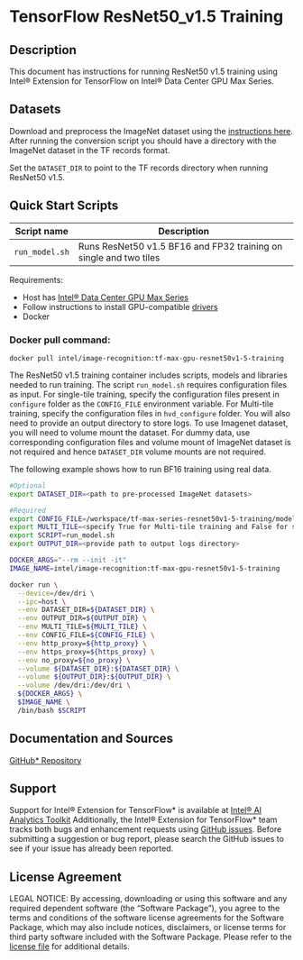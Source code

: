 # TensorFlow ResNet50_v1.5 Training

## Description

This document has instructions for running ResNet50 v1.5 training using Intel® Extension for TensorFlow on Intel® Data Center GPU Max Series.

## Datasets

Download and preprocess the ImageNet dataset using the [instructions here](https://github.com/IntelAI/models/blob/master/datasets/imagenet/README.md). After running the conversion script you should have a directory with the ImageNet dataset in the TF records format.

Set the `DATASET_DIR` to point to the TF records directory when running ResNet50 v1.5.

## Quick Start Scripts
| Script name | Description |
|-------------|-------------|
| `run_model.sh` | Runs ResNet50 v1.5 BF16 and FP32 training on single and two tiles |

Requirements:
* Host has [Intel® Data Center GPU Max Series](https://ark.intel.com/content/www/us/en/ark/products/series/232874/intel-data-center-gpu-max-series.html)
* Follow instructions to install GPU-compatible [drivers](https://dgpu-docs.intel.com/driver/installation.html)
* Docker

### Docker pull command:
```
docker pull intel/image-recognition:tf-max-gpu-resnet50v1-5-training
```
The ResNet50 v1.5 training container includes scripts, models and libraries needed to run training. The script `run_model.sh` requires configuration files as input. For single-tile training, specify the configuration files present in `configure` folder as the `CONFIG_FILE` environment variable. For Multi-tile training, specify the configuration files in `hvd_configure` folder. You will also need to provide an output directory to store logs. To use Imagenet dataset, you will need to volume mount the dataset. For dummy data, use corresponding configuration files and volume mount of ImageNet dataset is not required and hence `DATASET_DIR` volume mounts are not required.

The following example shows how to run BF16 training using real data. 

```bash
#Optional
export DATASET_DIR=<path to pre-processed ImageNet datasets>

#Required
export CONFIG_FILE=/workspace/tf-max-series-resnet50v1-5-training/models/hvd_configure/itex_bf16_lars.yaml
export MULTI_TILE=<specify True for Multi-tile training and False for single-tile training>
export SCRIPT=run_model.sh
export OUTPUT_DIR=<provide path to output logs directory>

DOCKER_ARGS="--rm --init -it"
IMAGE_NAME=intel/image-recognition:tf-max-gpu-resnet50v1-5-training

docker run \
  --device=/dev/dri \
  --ipc=host \
  --env DATASET_DIR=${DATASET_DIR} \
  --env OUTPUT_DIR=${OUTPUT_DIR} \
  --env MULTI_TILE=${MULTI_TILE} \
  --env CONFIG_FILE=${CONFIG_FILE} \
  --env http_proxy=${http_proxy} \
  --env https_proxy=${https_proxy} \
  --env no_proxy=${no_proxy} \
  --volume ${DATASET_DIR}:${DATASET_DIR} \
  --volume ${OUTPUT_DIR}:${OUTPUT_DIR} \
  --volume /dev/dri:/dev/dri \
  ${DOCKER_ARGS} \
  $IMAGE_NAME \
  /bin/bash $SCRIPT
  ```
## Documentation and Sources

[GitHub* Repository](https://github.com/IntelAI/models/tree/master/docker/max-gpu)

## Support
Support for Intel® Extension for TensorFlow* is available at [Intel® AI Analytics Toolkit](https://www.intel.com/content/www/us/en/developer/tools/oneapi/ai-analytics-toolkit.html#gs.qbretz) Additionally, the Intel® Extension for TensorFlow* team tracks both bugs and enhancement requests using [GitHub issues](https://github.com/intel/intel-extension-for-tensorflow/issues). Before submitting a suggestion or bug report, please search the GitHub issues to see if your issue has already been reported.

## License Agreement

LEGAL NOTICE: By accessing, downloading or using this software and any required dependent software (the “Software Package”), you agree to the terms and conditions of the software license agreements for the Software Package, which may also include notices, disclaimers, or license terms for third party software included with the Software Package. Please refer to the [license file](https://github.com/IntelAI/models/tree/master/third_party) for additional details.
